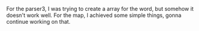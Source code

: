 For the parser3, I was trying to create a array for the word, but somehow it doesn't work well.
For the map, I achieved some simple things, gonna continue working on that.
